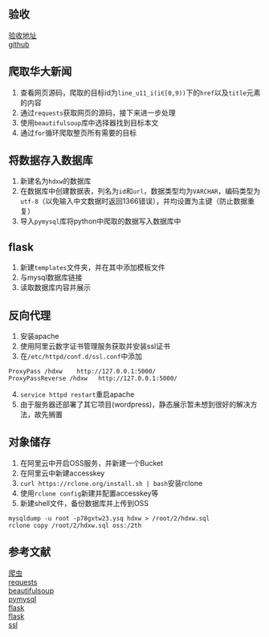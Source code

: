## 验收
[验收地址](https://goubei.site/hdxw)  
[github](https://github.com/gou-bei/2th)  
## 爬取华大新闻
1. 查看网页源码，爬取的目标id为`line_u11_i(i∈[0,9))`下的`href`以及`title`元素的内容
2. 通过`requests`获取网页的源码，接下来进一步处理
3. 使用`beautifulsoup`库中选择器找到目标本文
4. 通过`for`循环爬取整页所有需要的目标
## 将数据存入数据库
1. 新建名为`hdxw`的数据库
2. 在数据库中创建数据表，列名为`id`和`url`，数据类型均为`VARCHAR`，编码类型为`utf-8`（以免输入中文数据时返回1366错误），并均设置为主键（防止数据重复）
3. 导入`pymysql`库将python中爬取的数据写入数据库中
## flask
1. 新建`templates`文件夹，并在其中添加模板文件
2. 与mysql数据库链接
3. 读取数据库内容并展示
## 反向代理
1. 安装apache
2. 使用阿里云数字证书管理服务获取并安装ssl证书
3. 在`/etc/httpd/conf.d/ssl.conf`中添加 
```    
ProxyPass /hdxw    http://127.0.0.1:5000/  
ProxyPassReverse /hdxw   http://127.0.0.1:5000/
```
4. `service httpd restart`重启apache
5. 由于服务器还部署了其它项目(wordpress)，静态展示暂未想到很好的解决方法，故先搁置
## 对象储存
1. 在阿里云中开启OSS服务，并新建一个Bucket
2. 在阿里云中新建accesskey
3. `curl https://rclone.org/install.sh | bash`安装rclone
4. 使用`rclone config`新建并配置accesskey等
5. 新建shell文件，备份数据库并上传到OSS
```    
mysqldump -u root -p78gxtw23.ysq hdxw > /root/2/hdxw.sql
rclone copy /root/2/hdxw.sql oss:/2th
```

## 参考文献
[爬虫](https://www.bilibili.com/video/BV1Ju4y1Y7k6)  
[requests](https://requests.readthedocs.io/projects/cn/zh-cn/latest/)  
[beautifulsoup](https://beautifulsoup.readthedocs.io/zh_CN/latest/)  
[pymysql](https://www.runoob.com/python3/python3-mysql.html)  
[flask](https://www.w3cschool.cn/flask/)  
[flask](https://zhuanlan.zhihu.com/p/183797110)  
[ssl](https://help.aliyun.com/zh/ssl-certificate/)